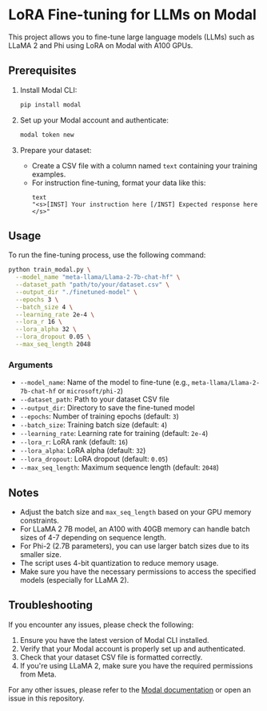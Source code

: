 # LoRA Fine-tuning for LLMs on Modal

This project allows you to fine-tune large language models (LLMs) such as LLaMA 2 and Phi using LoRA on Modal with A100 GPUs.

## Prerequisites

1. Install Modal CLI:
   ```bash
   pip install modal
   ```

2. Set up your Modal account and authenticate:
   ```bash
   modal token new
   ```

3. Prepare your dataset:
   - Create a CSV file with a column named `text` containing your training examples.
   - For instruction fine-tuning, format your data like this:
     ```csv
     text
     "<s>[INST] Your instruction here [/INST] Expected response here </s>"
     ```

## Usage

To run the fine-tuning process, use the following command:

```bash
python train_modal.py \
  --model_name "meta-llama/Llama-2-7b-chat-hf" \
  --dataset_path "path/to/your/dataset.csv" \
  --output_dir "./finetuned-model" \
  --epochs 3 \
  --batch_size 4 \
  --learning_rate 2e-4 \
  --lora_r 16 \
  --lora_alpha 32 \
  --lora_dropout 0.05 \
  --max_seq_length 2048
```

### Arguments

- `--model_name`: Name of the model to fine-tune (e.g., `meta-llama/Llama-2-7b-chat-hf` or `microsoft/phi-2`)
- `--dataset_path`: Path to your dataset CSV file
- `--output_dir`: Directory to save the fine-tuned model
- `--epochs`: Number of training epochs (default: `3`)
- `--batch_size`: Training batch size (default: `4`)
- `--learning_rate`: Learning rate for training (default: `2e-4`)
- `--lora_r`: LoRA rank (default: `16`)
- `--lora_alpha`: LoRA alpha (default: `32`)
- `--lora_dropout`: LoRA dropout (default: `0.05`)
- `--max_seq_length`: Maximum sequence length (default: `2048`)

## Notes

- Adjust the batch size and `max_seq_length` based on your GPU memory constraints.
- For LLaMA 2 7B model, an A100 with 40GB memory can handle batch sizes of 4-7 depending on sequence length.
- For Phi-2 (2.7B parameters), you can use larger batch sizes due to its smaller size.
- The script uses 4-bit quantization to reduce memory usage.
- Make sure you have the necessary permissions to access the specified models (especially for LLaMA 2).

## Troubleshooting

If you encounter any issues, please check the following:

1. Ensure you have the latest version of Modal CLI installed.
2. Verify that your Modal account is properly set up and authenticated.
3. Check that your dataset CSV file is formatted correctly.
4. If you're using LLaMA 2, make sure you have the required permissions from Meta.

For any other issues, please refer to the [Modal documentation](https://modal.com/docs) or open an issue in this repository.